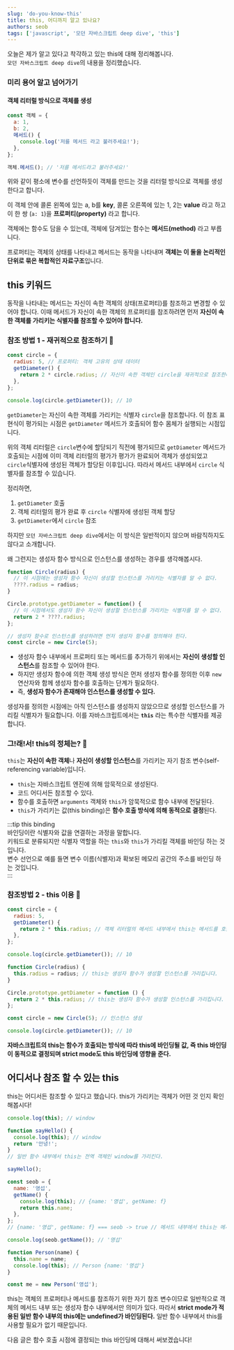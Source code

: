 ```yaml
---
slug: 'do-you-know-this'
title: this, 어디까지 알고 있나요?
authors: seob
tags: ['javascript', '모던 자바스크립트 deep dive', 'this']
---
```


오늘은 제가 알고 있다고 착각하고 있는 this에 대해 정리해봅니다.  
`모던 자바스크립트 deep dive`의 내용을 정리했습니다.

<!--truncate-->

### 미리 용어 알고 넘어가기

#### 객체 리터럴 방식으로 객체를 생성

```js
const 객체 = {
  a: 1,
  b: 2,
  메서드() {
    console.log('저를 메서드 라고 불러주세요!');
  },
};

객체.메서드(); // '저를 메서드라고 불러주세요!'
```

위와 같이 평소에 변수를 선언하듯이 객체를 만드는 것을 리터럴 방식으로 객체를 생성한다고 합니다.

이 객체 안에 콜론 왼쪽에 있는 a, b를 **key**, 콜론 오른쪽에 있는 1, 2는 **value** 라고 하고 이 한 쌍 (`a: 1`)을 **프로퍼티\(property\)** 라고 합니다.

객체에는 함수도 담을 수 있는데, 객체에 담겨있는 함수는 **메서드\(method\)** 라고 부릅니다.

프로퍼티는 객체의 상태를 나타내고 메서드는 동작을 나타내며 **객체는 이 둘을 논리적인 단위로 묶은 복합적인 자료구조**입니다.

## this 키워드

동작을 나타내는 메서드는 자신이 속한 객체의 상태(프로퍼티)를 참조하고 변경할 수 있어야 합니다. 이때 메서드가 자신이 속한 객체의 프로퍼티를 참조하려면 먼저 **자신이 속한 객체를 가리키는 식별자를 참조할 수 있어야 합니다.**

### 참조 방법 1 - 재귀적으로 참조하기 💩

```js
const circle = {
  radius: 5, // 프로퍼티: 객체 고유의 상태 데이터
  getDiameter() {
    return 2 * circle.radius; // 자신이 속한 객체인 circle을 재귀적으로 참조한다.
  },
};

console.log(circle.getDiameter()); // 10
```

`getDiameter`는 자신이 속한 객체를 가리키는 식별자 `circle`을 참조합니다. 이 참조 표현식이 평가되는 시점은 `getDiameter` 메서드가 호출되어 함수 몸체가 실행되는 시점입니다.

위의 객체 리터럴은 `circle`변수에 할당되기 직전에 평가되므로 `getDiameter` 메서드가 호출되는 시점에 이미 객체 리터럴의 평가가 평가가 완료되어 객체가 생성되었고 `circle`식별자에 생성된 객체가 할당된 이후입니다. 따라서 메서드 내부에서 `circle` 식별자를 참조할 수 있습니다.

정리하면,

1. `getDiameter` 호출
2. 객체 리터럴의 평가 완료 후 `circle` 식별자에 생성된 객체 할당
3. `getDiameter`에서 `circle` 참조

하지만 `모던 자바스크립트 deep dive`에서는 이 방식은 일반적이지 않으며 바람직하지도 않다고 소개합니다.

왜 그런지는 생성자 함수 방식으로 인스턴스를 생성하는 경우를 생각해봅시다.

```js
function Circle(radius) {
  // 이 시점에는 생성자 함수 자신이 생성할 인스턴스를 가리키는 식별자를 알 수 없다.
  ????.radius = radius;
}

Circle.prototype.getDiameter = function() {
  // 이 시점에서도 생성자 함수 자신이 생성할 인스턴스를 가리키는 식별자를 알 수 없다.
  return 2 * ????.radius;
};

// 생성자 함수로 인스턴스를 생성하려면 먼저 생성자 함수를 정의해야 힌다.
const circle = new Circle(5);
```

- 생성자 함수 내부에서 프로퍼티 또는 메서드를 추가하기 위에서는 **자신이 생성할 인스턴스**를 참조할 수 있어야 한다.
- 하지만 생성자 함수에 의한 객체 생성 방식은 먼저 생성자 함수를 정의한 이후 `new` 연산자와 함께 생성자 함수를 호출하는 단계가 필요하다.
- 즉, **생성자 함수가 존재해야 인스턴스를 생성할 수 있다.**

생성자를 정의한 시점에는 아직 인스턴스를 생성하지 않았으므로 생성할 인스턴스를 가리킬 식별자가 필요합니다. 이를 자바스크립트에서는 **`this`** 라는 특수한 식별자를 제공합니다.

### 그!래!서! this의 정체는? 🫣

`this`는 **자신이 속한 객체**나 **자신이 생성할 인스턴스**를 가리키는 자기 참조 변수(self-referencing variable)입니다.

- `this`는 자바스크립트 엔진에 의해 암묵적으로 생성된다.
- 코드 어디서든 참조할 수 있다.
- 함수를 호출하면 `arguments` 객체와 `this`가 암묵적으로 함수 내부에 전달된다.
- `this`가 가리키는 값(this binding)은 **함수 호출 방식에 의해 동적으로 결정**된다.

:::tip this binding  
바인딩이란 식별자와 값을 연결하는 과정을 말합니다.  
키워드로 분류되지만 식별자 역할을 하는 `this`와 `this`가 가리킬 객체를 바인딩 하는 것입니다.  
변수 선언으로 예를 들면 변수 이름(식별자)과 확보된 메모리 공간의 주소를 바인딩 하는 것입니다.  
:::

### 참조방법 2 - this 이용 🥰

```js title="객체 리터럴"
const circle = {
  radius: 5,
  getDiameter() {
    return 2 * this.radius; // 객체 리터럴의 메서드 내부에서 this는 메서드를 호출한 circle을 가리킵니다.
  },
};

console.log(circle.getDiameter()); // 10
```

```js title="생성자 함수"
function Circle(radius) {
  this.radius = radius; // this는 생성자 함수가 생성할 인스턴스를 가리킵니다.
}

Circle.prototype.getDiameter = function () {
  return 2 * this.radius; // this는 생성자 함수가 생성할 인스턴스를 가리킵니다.
};

const circle = new Circle(5); // 인스턴스 생성

console.log(circle.getDiameter()); // 10
```

**자바스크립트의 this는 함수가 호출되는 방식에 따라 this에 바인딩될 값, 즉 this 바인딩이 동적으로 결정되며 strict mode도 this 바인딩에 영향을 준다.**

## 어디서나 참조 할 수 있는 this

this는 어디서든 참조할 수 있다고 했습니다. this가 가리키는 객체가 어떤 것 인지 확인해봅시다!

```js title="어디서나 참조 할 수 있는 this
console.log(this); // window

function sayHello() {
  console.log(this); // window
  return '안녕!';
}
// 일반 함수 내부에서 this는 전역 객체인 window를 가리킨다.

sayHello();

const seob = {
  name: '영섭',
  getName() {
    console.log(this); // {name: '영섭', getName: f}
    return this.name;
  },
};
// {name: '영섭', getName: f} === seob -> true // 메서드 내부에서 this는 메서드를 호출한 객체를 가르킨다.

console.log(seob.getName()); // '영섭'

function Person(name) {
  this.name = name;
  console.log(this); // Person {name: '영섭'}
}

const me = new Person('영섭');
```

this는 객체의 프로퍼티나 메서드를 참조하기 위한 자기 참조 변수이므로 일반적으로 객체의 메서드 내부 또는 생성자 함수 내부에서만 의미가 있다. 따라서 **strict mode가 적용된 일반 함수 내부의 this에는 undefined가 바인딩된다.** 일반 함수 내부에서 this를 사용할 필요가 없기 때문입니다.

다음 글은 함수 호출 시점에 결정되는 this 바인딩에 대해서 써보겠습니다!
